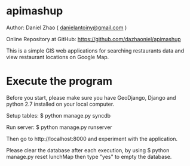 apimashup
=========

Author: Daniel Zhao ( danielantoiny@gmail.com )

Online Repository at GitHub: https://github.com/dazhaoniel/apimashup

This is a simple GIS web applications for searching restaurants data and view restaurant locations on Google Map. 

Execute the program
=========
Before you start, please make sure you have GeoDjango, Django and python 2.7 installed on your local computer. 

Setup tables:
$ python manage.py syncdb

Run server:
$ python manage.py runserver

Then go to http://localhost:8000 and experiment with the application.

Please clear the database after each execution, by using
$ python manage.py reset lunchMap
then type "yes" to empty the database.

